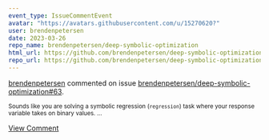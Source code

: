 ```yaml
---
event_type: IssueCommentEvent
avatar: "https://avatars.githubusercontent.com/u/15270620?"
user: brendenpetersen
date: 2023-03-26
repo_name: brendenpetersen/deep-symbolic-optimization
html_url: https://github.com/brendenpetersen/deep-symbolic-optimization/issues/63
repo_url: https://github.com/brendenpetersen/deep-symbolic-optimization
---
```


<a href='https://github.com/brendenpetersen' target='_blank'>brendenpetersen</a> commented on issue <a href='https://github.com/brendenpetersen/deep-symbolic-optimization/issues/63' target='_blank'>brendenpetersen/deep-symbolic-optimization#63</a>.

<small>Sounds like you are solving a symbolic regression (`regression`) task where your response variable takes on binary values....</small>

<a href='https://github.com/brendenpetersen/deep-symbolic-optimization/issues/63' target='_blank'>View Comment</a>